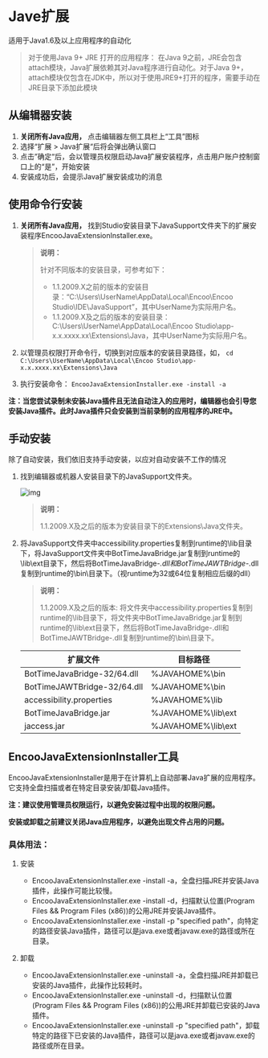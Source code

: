 # Jave扩展
适用于Java1.6及以上应用程序的自动化

  > 对于使用Java 9+ JRE 打开的应用程序： 在Java 9之前，JRE会包含attach模块，Java扩展依赖其对Java程序进行自动化。对于Java 9+，attach模块仅包含在JDK中，所以对于使用JRE9+打开的程序，需要手动在JRE目录下添加此模块



## 从编辑器安装
1. **关闭所有Java应用，** 点击编辑器左侧工具栏上“工具”图标
2. 选择“扩展 > Java扩展“后将会弹出确认窗口
3. 点击”确定“后，会以管理员权限启动Java扩展安装程序，点击用户账户控制窗口上的“是”，开始安装
4. 安装成功后，会提示Java扩展安装成功的消息

## 使用命令行安装
1. **关闭所有Java应用，**  找到Studio安装目录下JavaSupport文件夹下的扩展安装程序EncooJavaExtensionInstaller.exe。
 
   > **说明：**
   >
   >针对不同版本的安装目录，可参考如下：
   > - 1.1.2009.X之前的版本的安装目录：“C:\Users\UserName\AppData\Local\Encoo\Encoo Studio\IDE\JavaSupport”，其中UserName为实际用户名。
   >  - 1.1.2009.X及之后的版本的安装目录：C:\Users\UserName\AppData\Local\Encoo Studio\app-x.x.xxxx.xx\Extensions\Java，其中UserName为实际用户名。

2. 以管理员权限打开命令行，切换到对应版本的安装目录路径，如，
   ```cd C:\Users\UserName\AppData\Local\Encoo Studio\app-x.x.xxxx.xx\Extensions\Java```

3. 执行安装命令：
   ```EncooJavaExtensionInstaller.exe -install -a```

**注：当您尝试录制未安装Java插件且无法自动注入的应用时，编辑器也会引导您安装Java插件。此时Java插件只会安装到当前录制的应用程序的JRE中。**


## 手动安装
除了自动安装，我们依旧支持手动安装，以应对自动安装不工作的情况

1. 找到编辑器或机器人安装目录下的JavaSupport文件夹。

   ![img](https://docimages.blob.core.chinacloudapi.cn/images/Amanda/Java/1.png)


   >**说明：**
   >
   > 1.1.2009.X及之后的版本为安装目录下的Extensions\Java文件夹。


2. 将JavaSupport文件夹中accessibility.properties复制到runtime的\lib目录下，将JavaSupport文件夹中BotTimeJavaBridge.jar复制到runtime的\lib\ext目录下，然后将BotTimeJavaBridge-*.dll和BotTimeJAWTBridge-*.dll复制到runtime的\bin\目录下。（视runtime为32或64位复制相应后缀的dll）
   
   >**说明：**
   >
   > 1.1.2009.X及之后的版本:
   > 将文件夹中accessibility.properties复制到runtime的\lib目录下，将文件夹中BotTimeJavaBridge.jar复制到runtime的\lib\ext目录下，然后将BotTimeJavaBridge-.dll和BotTimeJAWTBridge-.dll复制到runtime的\bin\目录下。


   |扩展文件|目标路径|
   |---|---|
   |BotTimeJavaBridge-32/64.dll|%JAVAHOME%\bin|
   |BotTimeJAWTBridge-32/64.dll|%JAVAHOME%\bin|
   |accessibility.properties|%JAVAHOME%\lib|
   |BotTimeJavaBridge.jar|%JAVAHOME%\lib\ext|
   |jaccess.jar|%JAVAHOME%\lib\ext|

## EncooJavaExtensionInstaller工具

EncooJavaExtensionInstaller是用于在计算机上自动部署Java扩展的应用程序。它支持全盘扫描或者在特定目录安装/卸载Java插件。

**注：建议使用管理员权限运行，以避免安装过程中出现的权限问题。**

**安装或卸载之前建议关闭Java应用程序，以避免出现文件占用的问题。**

### 具体用法：

1. 安装
    - EncooJavaExtensionInstaller.exe -install -a，全盘扫描JRE并安装Java插件，此操作可能比较慢。
    - EncooJavaExtensionInstaller.exe -install -d，扫描默认位置(Program Files && Program Files (x86))的公用JRE并安装Java插件。
    - EncooJavaExtensionInstaller.exe -install -p "specified path"，向特定的路径安装Java插件，路径可以是java.exe或者javaw.exe的路径或所在目录。

2. 卸载
    - EncooJavaExtensionInstaller.exe -uninstall -a，全盘扫描JRE并卸载已安装的Java插件，此操作比较耗时。
    - EncooJavaExtensionInstaller.exe -uninstall -d，扫描默认位置(Program Files && Program Files (x86))的公用JRE并卸载已安装的Java插件。
    - EncooJavaExtensionInstaller.exe -uninstall -p "specified path"，卸载特定的路径下已安装的Java插件，路径可以是java.exe或者javaw.exe的路径或所在目录。
